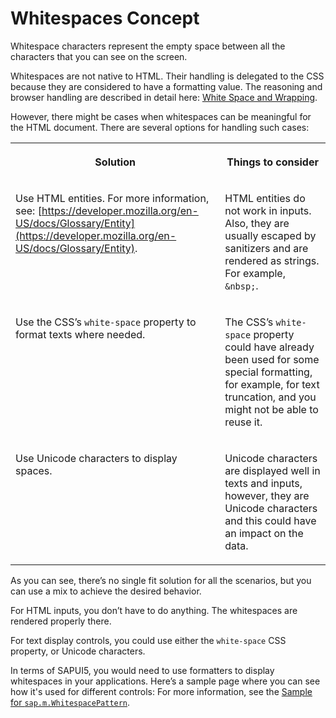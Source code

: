 <!-- loio37deb0bee3e2474887f1521cc583ab69 -->

# Whitespaces Concept

Whitespace characters represent the empty space between all the characters that you can see on the screen.

Whitespaces are not native to HTML. Their handling is delegated to the CSS because they are considered to have a formatting value. The reasoning and browser handling are described in detail here: [White Space and Wrapping](https://www.w3.org/TR/css-text-3/#white-space-property).

However, there might be cases when whitespaces can be meaningful for the HTML document. There are several options for handling such cases:


<table>
<tr>
<th valign="top">

Solution



</th>
<th valign="top">

Things to consider



</th>
</tr>
<tr>
<td valign="top">

Use HTML entities. For more information, see: [https://developer.mozilla.org/en-US/docs/Glossary/Entity](https://developer.mozilla.org/en-US/docs/Glossary/Entity).



</td>
<td valign="top">

HTML entities do not work in inputs. Also, they are usually escaped by sanitizers and are rendered as strings. For example, `&nbsp;`.



</td>
</tr>
<tr>
<td valign="top">

Use the CSS’s `white-space` property to format texts where needed.



</td>
<td valign="top">

The CSS’s `white-space` property could have already been used for some special formatting, for example, for text truncation, and you might not be able to reuse it.



</td>
</tr>
<tr>
<td valign="top">

Use Unicode characters to display spaces.



</td>
<td valign="top">

Unicode characters are displayed well in texts and inputs, however, they are Unicode characters and this could have an impact on the data.



</td>
</tr>
</table>

As you can see, there’s no single fit solution for all the scenarios, but you can use a mix to achieve the desired behavior.

For HTML inputs, you don’t have to do anything. The whitespaces are rendered properly there.

For text display controls, you could use either the `white-space` CSS property, or Unicode characters.

In terms of SAPUI5, you would need to use formatters to display whitespaces in your applications. Here’s a sample page where you can see how it's used for different controls: For more information, see the [Sample for `sap.m.WhitespacePattern`](https://ui5.sap.com/#/entity/sap.m.WhitespacePattern). 

